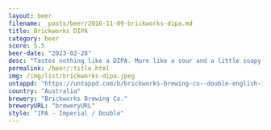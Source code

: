 ```yaml
---
layout: beer
filename: _posts/beer/2016-11-09-brickworks-dipa.md
title: Brickworks DIPA
category: beer
score: 5.5
beer-date: "2023-02-28"
desc: "Tastes nothing like a DIPA. More like a sour and a little soapy. Not even sure this is the right beer"
permalink: /beer/:title.html
img: /img/list/brickworks-dipa.jpeg
untappd: "https://untappd.com/b/brickworks-brewing-co--double-english-ipa/4678992"
country: "Australia"
brewery: "Brickworks Brewing Co."
breweryURL: "breweryURL"
style: "IPA - Imperial / Double"
---
```

